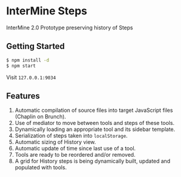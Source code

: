 # InterMine Steps

InterMine 2.0 Prototype preserving history of Steps

## Getting Started

```bash
$ npm install -d
$ npm start
```

Visit ``127.0.0.1:9034``

## Features

1. Automatic compilation of source files into target JavaScript files (Chaplin on Brunch).
1. Use of mediator to move between tools and steps of these tools.
1. Dynamically loading an appropriate tool and its sidebar template.
1. Serialization of steps taken into `localStorage`.
1. Automatic sizing of History view.
1. Automatic update of time since last use of a tool.
1. Tools are ready to be reordered and/or removed.
1. A grid for History steps is being dynamically built, updated and populated with tools.